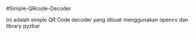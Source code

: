 #Simple-QRcode-Decoder

Ini adalah simple QR Code decoder yang dibuat menggunakan opencv dan library pyzbar

